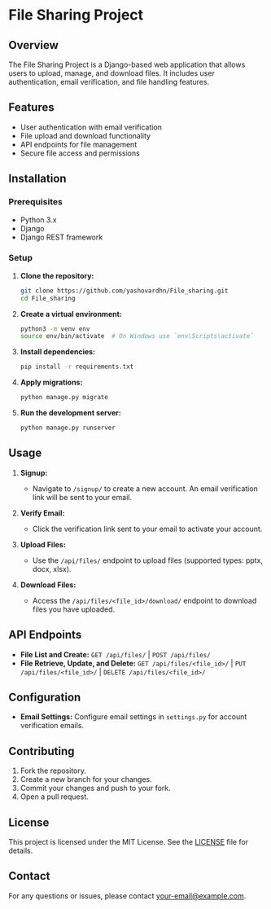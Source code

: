 # File Sharing Project

## Overview

The File Sharing Project is a Django-based web application that allows users to upload, manage, and download files. It includes user authentication, email verification, and file handling features.

## Features

- User authentication with email verification
- File upload and download functionality
- API endpoints for file management
- Secure file access and permissions

## Installation

### Prerequisites

- Python 3.x
- Django
- Django REST framework

### Setup

1. **Clone the repository:**

    ```bash
    git clone https://github.com/yashovardhn/File_sharing.git
    cd File_sharing
    ```

2. **Create a virtual environment:**

    ```bash
    python3 -m venv env
    source env/bin/activate  # On Windows use `env\Scripts\activate`
    ```

3. **Install dependencies:**

    ```bash
    pip install -r requirements.txt
    ```

4. **Apply migrations:**

    ```bash
    python manage.py migrate
    ```

5. **Run the development server:**

    ```bash
    python manage.py runserver
    ```

## Usage

1. **Signup:**
   - Navigate to `/signup/` to create a new account. An email verification link will be sent to your email.

2. **Verify Email:**
   - Click the verification link sent to your email to activate your account.

3. **Upload Files:**
   - Use the `/api/files/` endpoint to upload files (supported types: pptx, docx, xlsx).

4. **Download Files:**
   - Access the `/api/files/<file_id>/download/` endpoint to download files you have uploaded.

## API Endpoints

- **File List and Create:** `GET /api/files/` | `POST /api/files/`
- **File Retrieve, Update, and Delete:** `GET /api/files/<file_id>/` | `PUT /api/files/<file_id>/` | `DELETE /api/files/<file_id>/`

## Configuration

- **Email Settings:** Configure email settings in `settings.py` for account verification emails.

## Contributing

1. Fork the repository.
2. Create a new branch for your changes.
3. Commit your changes and push to your fork.
4. Open a pull request.

## License

This project is licensed under the MIT License. See the [LICENSE](LICENSE) file for details.

## Contact

For any questions or issues, please contact [your-email@example.com](mailto:your-email@example.com).
